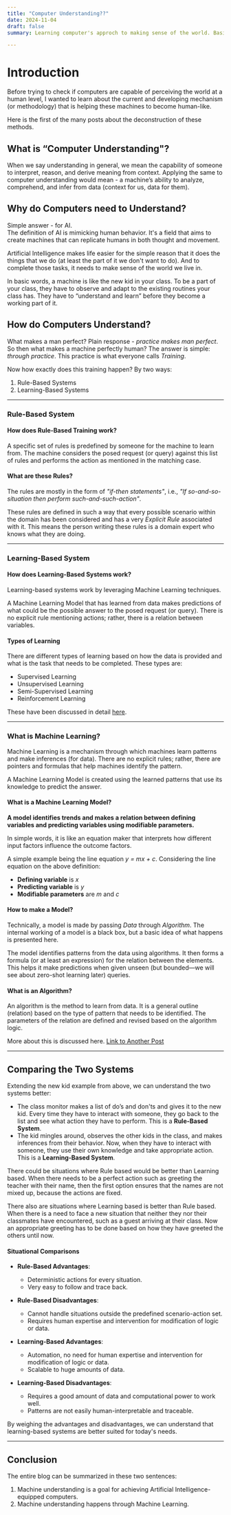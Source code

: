 ```yaml
---
title: "Computer Understanding??"
date: 2024-11-04
draft: false
summary: Learning computer's approch to making sense of the world. Basics of Rule Based and Learning Based Systems with primary idea about Algorithms and Models. 

---
```

# Introduction

Before trying to check if computers are capable of perceiving the world at a human level, I wanted to learn about the current and developing mechanism (or methodology) that is helping these machines to become human-like.

Here is the first of the many posts about the deconstruction of these methods.

## What is “Computer Understanding"?

When we say understanding in general, we mean the capability of someone to interpret, reason, and derive meaning from context. Applying the same to computer understanding would mean - a machine’s ability to analyze, comprehend, and infer from data (context for us, data for them).

## Why do Computers need to Understand?

Simple answer - for AI.  
The definition of AI is mimicking human behavior. It's a field that aims to create machines that can replicate humans in both thought and movement.

Artificial Intelligence makes life easier for the simple reason that it does the things that we do (at least the part of it we don't want to do). And to complete those tasks, it needs to make sense of the world we live in.

In basic words, a machine is like the new kid in your class. To be a part of your class, they have to observe and adapt to the existing routines your class has. They have to “understand and learn” before they become a working part of it.

## How do Computers Understand?

What makes a man perfect? Plain response - *practice makes man perfect*. So then what makes a machine perfectly human? The answer is simple: *through practice*. This practice is what everyone calls *Training*.

Now how exactly does this training happen? By two ways:
1. Rule-Based Systems
2. Learning-Based Systems

---

### Rule-Based System

#### How does Rule-Based Training work?

A specific set of rules is predefined by someone for the machine to learn from. The machine considers the posed request (or query) against this list of rules and performs the action as mentioned in the matching case.

#### What are these Rules?

The rules are mostly in the form of *"if-then statements"*, i.e., *"If so-and-so-situation then perform such-and-such-action"*.

These rules are defined in such a way that every possible scenario within the domain has been considered and has a very *Explicit Rule* associated with it. This means the person writing these rules is a domain expert who knows what they are doing.

---

### Learning-Based System

#### How does Learning-Based Systems work?

Learning-based systems work by leveraging Machine Learning techniques.  

A Machine Learning Model that has learned from data makes predictions of what could be the possible answer to the posed request (or query). There is no explicit rule mentioning actions; rather, there is a relation between variables.

#### Types of Learning

There are different types of learning based on how the data is provided and what is the task that needs to be completed. These types are:
- Supervised Learning
- Unsupervised Learning
- Semi-Supervised Learning
- Reinforcement Learning  

These have been discussed in detail [here](/posts/learning-types).

---

### What is Machine Learning?

Machine Learning is a mechanism through which machines learn patterns and make inferences (for data). There are no explicit rules; rather, there are pointers and formulas that help machines identify the pattern.  

A Machine Learning Model is created using the learned patterns that use its knowledge to predict the answer.

#### What is a Machine Learning Model?

**A model identifies trends and makes a relation between defining variables and predicting variables using modifiable parameters.**

In simple words, it is like an equation maker that interprets how different input factors influence the outcome factors.

A simple example being the line equation *y = mx + c*. Considering the line equation on the above definition:
- **Defining variable** is *x*
- **Predicting variable** is *y*
- **Modifiable parameters** are *m* and *c*

#### How to make a Model?

Technically, a model is made by passing *Data* through *Algorithm*. The internal working of a model is a black box, but a basic idea of what happens is presented here.

The model identifies patterns from the data using algorithms. It then forms a formula (or at least an expression) for the relation between the elements. This helps it make predictions when given unseen (but bounded—we will see about zero-shot learning later) queries.

#### What is an Algorithm?

An algorithm is the method to learn from data. It is a general outline (relation) based on the type of pattern that needs to be identified. The parameters of the relation are defined and revised based on the algorithm logic.

More about this is discussed here. [Link to Another Post](/posts/another-post/)

---

## Comparing the Two Systems

Extending the new kid example from above, we can understand the two systems better:

- The class monitor makes a list of do’s and don'ts and gives it to the new kid. Every time they have to interact with someone, they go back to the list and see what action they have to perform. This is a **Rule-Based System**.
- The kid mingles around, observes the other kids in the class, and makes inferences from their behavior. Now, when they have to interact with someone, they use their own knowledge and take appropriate action. This is a **Learning-Based System**.

There could be situations where Rule based would be better than Learning based. When there needs to be a perfect action such as greeting the teacher with their name, then the first option ensures that the names are not mixed up, because the actions are fixed.

There also are situations where Learning based is better than Rule based. When there is a need to face a new situation that neither they nor their classmates have encountered, such as a guest arriving at their class. Now an appropriate greeting has to be done based on how they have greeted the others until now.  


#### Situational Comparisons

- **Rule-Based Advantages**:
  - Deterministic actions for every situation.
  - Very easy to follow and trace back.
- **Rule-Based Disadvantages**:
  - Cannot handle situations outside the predefined scenario-action set.
  - Requires human expertise and intervention for modification of logic or data.

- **Learning-Based Advantages**:
  - Automation, no need for human expertise and intervention for modification of logic or data.
  - Scalable to huge amounts of data.
- **Learning-Based Disadvantages**:
  - Requires a good amount of data and computational power to work well.
  - Patterns are not easily human-interpretable and traceable.

By weighing the advantages and disadvantages, we can understand that learning-based systems are better suited for today's needs.

---

## Conclusion

The entire blog can be summarized in these two sentences:  
1. Machine understanding is a goal for achieving Artificial Intelligence-equipped computers.  
2. Machine understanding happens through Machine Learning.


